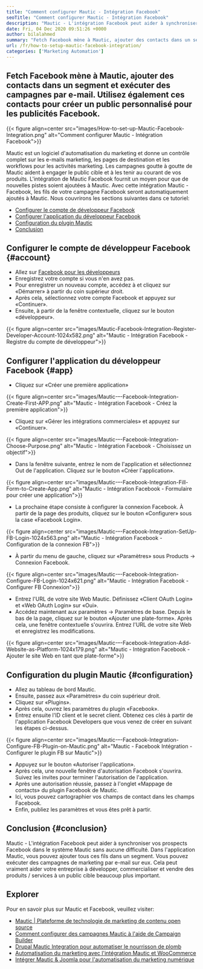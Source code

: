 ```yaml
---
title: "Comment configurer Mautic - Intégration Facebook" 
seoTitle: "Comment configurer Mautic - Intégration Facebook" 
description: "Mautic - L'intégration Facebook peut aider à synchroniser vos prospects Facebook dans le système Mautic sans aucune difficulté, puis à les utiliser dans des campagnes de marketing." 
date: Fri, 04 Dec 2020 09:51:26 +0000
author: bilalahmed
summary: "Fetch Facebook mène à Mautic, ajouter des contacts dans un segment et exécuter des campagnes par e-mail. Utilisez également ces contacts pour créer un public personnalisé pour les publicités Facebook." 
url: /fr/how-to-setup-mautic-facebook-integration/
categories: ['Marketing Automation']
---
```


## Fetch Facebook mène à Mautic, ajouter des contacts dans un segment et exécuter des campagnes par e-mail. Utilisez également ces contacts pour créer un public personnalisé pour les publicités Facebook.

{{< figure align=center src="images/How-to-set-up-Mautic-Facebook-Integration.png" alt="Comment configurer Mautic - Intégration Facebook">}}

Mautic est un logiciel d'automatisation du marketing et donne un contrôle complet sur les e-mails marketing, les pages de destination et les workflows pour les activités marketing. Les campagnes goutte à goutte de Mautic aident à engager le public cible et à les tenir au courant de vos produits. L'intégration de Mautic Facebook fournit un moyen pour que de nouvelles pistes soient ajoutées à Mautic. Avec cette intégration Mautic - Facebook, les fils de votre campagne Facebook seront automatiquement ajoutés à Mautic.
Nous couvrirons les sections suivantes dans ce tutoriel:
  * [Configurer le compte de développeur Facebook][1]
  * [Configurer l'application du développeur Facebook][2]
  * [Configuration du plugin Mautic][3]
  * [Conclusion][4]

## Configurer le compte de développeur Facebook {#account}

  * Allez sur [Facebook pour les développeurs][5]
  * Enregistrez votre compte si vous n'en avez pas.
  * Pour enregistrer un nouveau compte, accédez à et cliquez sur «Démarrer» à partir du coin supérieur droit.
  * Après cela, sélectionnez votre compte Facebook et appuyez sur «Continuer».
  * Ensuite, à partir de la fenêtre contextuelle, cliquez sur le bouton «développeur».

{{< figure align=center src="images/Mautic-Facebook-Integration-Register-Developer-Account-1024x582.png" alt="Mautic - Intégration Facebook - Registre du compte de développeur">}}


## Configurer l'application du développeur Facebook {#app}

  * Cliquez sur «Créer une première application»

{{< figure align=center src="images/Mautic-–-Facebook-Integration-Create-First-APP.png" alt="Mautic - Intégration Facebook - Créez la première application">}}

  * Cliquez sur «Gérer les intégrations commerciales» et appuyez sur «Continuer».

{{< figure align=center src="images/Mautic-–-Facebook-Integration-Choose-Purpose.png" alt="Mautic - Intégration Facebook - Choisissez un objectif">}}

  * Dans la fenêtre suivante, entrez le nom de l'application et sélectionnez Out de l'application. Cliquez sur le bouton «Créer l'application».

{{< figure align=center src="images/Mautic-–-Facebook-Integration-Fill-Form-to-Create-App.png" alt="Mautic - Intégration Facebook - Formulaire pour créer une application">}}

  * La prochaine étape consiste à configurer la connexion Facebook. À partir de la page des produits, cliquez sur le bouton «Configurer» sous la case «Facebook Login».

{{< figure align=center src="images/Mautic-–-Facebook-Integration-SetUp-FB-Login-1024x563.png" alt="Mautic - Intégration Facebook - Configuration de la connexion FB">}}

  * À partir du menu de gauche, cliquez sur «Paramètres» sous Products -> Connexion Facebook.

{{< figure align=center src="images/Mautic-–-Facebook-Integration-Configure-FB-Login-1024x621.png" alt="Mautic - Intégration Facebook - Configurer FB Connexion">}}

  * Entrez l'URL de votre site Web Mautic. Définissez «Client OAuth Login» et «Web OAuth Login» sur «Oui».
  * Accédez maintenant aux paramètres -> Paramètres de base. Depuis le bas de la page, cliquez sur le bouton «Ajouter une plate-forme». Après cela, une fenêtre contextuelle s'ouvrira. Entrez l'URL de votre site Web et enregistrez les modifications.

{{< figure align=center src="images/Mautic-–-Facebook-Integration-Add-Website-as-Platform-1024x179.png" alt="Mautic - Intégration Facebook - Ajouter le site Web en tant que plate-forme">}}


## Configuration du plugin Mautic {#configuration}

  * Allez au tableau de bord Mautic.
  * Ensuite, passez aux «Paramètres» du coin supérieur droit.
  * Cliquez sur «Plugins».
  * Après cela, ouvrez les paramètres du plugin «Facebook».
  * Entrez ensuite l'ID client et le secret client. Obtenez ces clés à partir de l'application Facebook Developers que vous venez de créer en suivant les étapes ci-dessus.

{{< figure align=center src="images/Mautic-–-Facebook-Integration-Configure-FB-Plugin-on-Mautic.png" alt="Mautic - Facebook Intégration - Configurer le plugin FB sur Mautic">}}

  * Appuyez sur le bouton «Autoriser l'application».
  * Après cela, une nouvelle fenêtre d'autorisation Facebook s'ouvrira. Suivez les invites pour terminer l'autorisation de l'application.
  * Après une autorisation réussie, passez à l'onglet «Mappage de contacts» du plugin Facebook de Mautic.
  * Ici, vous pouvez cartographier vos champs de contact dans les champs Facebook.
  * Enfin, publiez les paramètres et vous êtes prêt à partir.

## Conclusion {#conclusion}

Mautic - L'intégration Facebook peut aider à synchroniser vos prospects Facebook dans le système Mautic sans aucune difficulté. Dans l'application Mautic, vous pouvez ajouter tous ces fils dans un segment. Vous pouvez exécuter des campagnes de marketing par e-mail sur eux. Cela peut vraiment aider votre entreprise à développer, commercialiser et vendre des produits / services à un public cible beaucoup plus important.

## Explorer
Pour en savoir plus sur Mautic et Facebook, veuillez visiter:
  * [Mautic | Plateforme de technologie de marketing de contenu open source][6]
  * [Comment configurer des campagnes Mautic à l'aide de Campaign Builder][7]
  * [Drupal Mautic Integration pour automatiser le nourrisson de plomb][8]
  * [Automatisation du marketing avec l'intégration Mautic et WooCommerce][9]
  * [Intégrer Mautic & Joomla pour l'automatisation du marketing numérique][10]



[1]: #account
[2]: #app
[3]: #configuration
[4]: #conclusion
[5]: https://developers.facebook.com/docs/apps#register
[6]: https://products.containerize.com/marketing-automation/mautic
[7]: https://blog.containerize.com/marketing-automation/how-to-setup-marketing-campaigns-using-mautic-campaign-builder/
[8]: https://blog.containerize.com/content-management/drupal-tutorial-automate-lead-growth-with-drupal-mautic/
[9]: https://blog.containerize.com/blogging/marketing-automation-using-mautic-and-wordpress-woocommerce/
[10]: https://blog.containerize.com/content-management/integrate-mautic-with-joomla-for-marketing-automation/
